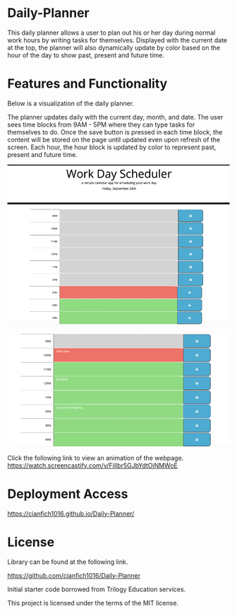 # Daily-Planner

This daily planner allows a user to plan out his or her day during normal work hours by writing tasks for themselves. Displayed with the current date at the top, the planner will also dynamically update by color based on the hour of the day to show past, present and future time.

# Features and Functionality

Below is a visualization of the daily planner.

The planner updates daily with the current day, month, and date. The user sees time blocks from 9AM - 5PM where they can type tasks for themselves to do. Once the save button is pressed in each time block, the content will be stored on the page until updated even upon refresh of the screen. Each hour, the hour block is updated by color to represent past, present and future time.

![This image shows a picture of the daily planner with date, month, and day at the top. The time blocks are below showing various colors based on past, present and future time.](assets/images/Daily-Planner.png)

![Example of text in each time block saved.](assets/images/Daily-Planner2.png)

Click the following link to view an animation of the webpage. https://watch.screencastify.com/v/FilIbr5GJbYdtOjNMWoE


# Deployment Access

https://cianfich1016.github.io/Daily-Planner/
# License

Library can be found at the following link.

https://github.com/cianfich1016/Daily-Planner

Initial starter code borrowed from Trilogy Education services.

This project is licensed under the terms of the MIT license.